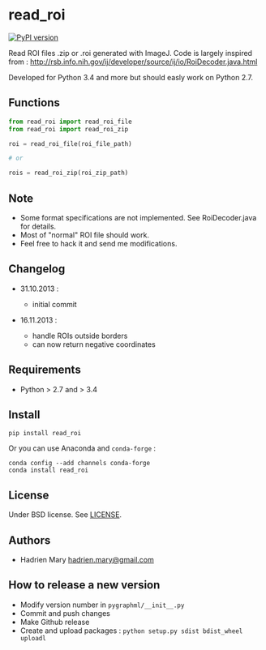 # read_roi

[![PyPI version](https://img.shields.io/pypi/v/read_roi.svg?maxAge=2591000)](https://pypi.org/project/read_roi/)

Read ROI files .zip or .roi generated with ImageJ. Code is largely inspired from : http://rsb.info.nih.gov/ij/developer/source/ij/io/RoiDecoder.java.html

Developed for Python 3.4 and more but should easly work on Python 2.7.

## Functions

```python
from read_roi import read_roi_file
from read_roi import read_roi_zip

roi = read_roi_file(roi_file_path)

# or

rois = read_roi_zip(roi_zip_path)
```

## Note

- Some format specifications are not implemented. See RoiDecoder.java for details.
- Most of "normal" ROI file should work.
- Feel free to hack it and send me modifications.

## Changelog

- 31.10.2013 :
    - initial commit

- 16.11.2013 :
    - handle ROIs outside borders
    - can now return negative coordinates

## Requirements

- Python > 2.7 and > 3.4

## Install

`pip install read_roi`

Or you can use Anaconda and `conda-forge` :

```
conda config --add channels conda-forge
conda install read_roi
```

## License

Under BSD license. See [LICENSE](LICENSE).

## Authors

- Hadrien Mary <hadrien.mary@gmail.com>

## How to release a new version

- Modify version number in `pygraphml/__init__.py`
- Commit and push changes
- Make Github release
- Create and upload packages : `python setup.py sdist bdist_wheel uploadl`
